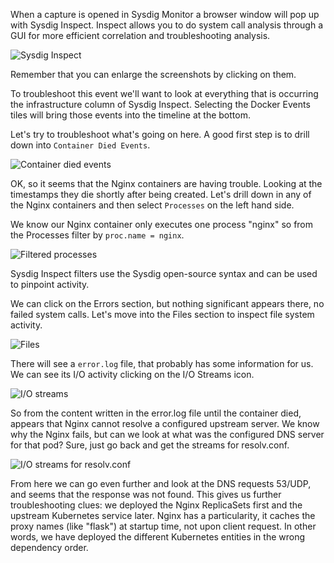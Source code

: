 When a capture is opened in Sysdig Monitor a browser window will pop up with Sysdig Inspect. Inspect allows you to do system call analysis through a GUI for more efficient correlation and troubleshooting analysis.

![Sysdig Inspect](/sysdig/courses/monitor/troubleshooting-crashloopbackoff/assets/image10.png)

Remember that you can enlarge the screenshots by clicking on them.

To troubleshoot this event we'll want to look at everything that is occurring the infrastructure column of Sysdig Inspect. Selecting the Docker Events tiles will bring those events into the timeline at the bottom.

Let's try to troubleshoot what's going on here. A good first step is to drill down into `Container Died Events`.

![Container died events](/sysdig/courses/monitor/troubleshooting-crashloopbackoff/assets/image11.png)

OK, so it seems that the Nginx containers are having trouble. Looking at the timestamps they die shortly after being created. Let's drill down in any of the Nginx containers and then select `Processes` on the left hand side.

We know our Nginx container only executes one process "nginx" so from the Processes filter by `proc.name = nginx`.

![Filtered processes](/sysdig/courses/monitor/troubleshooting-crashloopbackoff/assets/image12.png)

Sysdig Inspect filters use the Sysdig open-source syntax and can be used to pinpoint activity.

We can click on the Errors section, but nothing significant appears there, no failed system calls. Let's move into the Files section to inspect file system activity.

![Files](/sysdig/courses/monitor/troubleshooting-crashloopbackoff/assets/image13.png)

There will see a `error.log` file, that probably has some information for us. We can see its I/O activity clicking on the I/O Streams icon.

![I/O streams](/sysdig/courses/monitor/troubleshooting-crashloopbackoff/assets/image14.png)

So from the content written in the error.log file until the container died, appears that Nginx cannot resolve a configured upstream server. We know why the Nginx fails, but can we look at what was the configured DNS server for that pod? Sure, just go back and get the streams for resolv.conf.

![I/O streams for resolv.conf](/sysdig/courses/monitor/troubleshooting-crashloopbackoff/assets/image15.png)

From here we can go even further and look at the DNS requests 53/UDP, and seems that the response was not found. This gives us further troubleshooting clues: we deployed the Nginx ReplicaSets first and the upstream Kubernetes service later. Nginx has a particularity, it caches the proxy names (like "flask") at startup time, not upon client request. In other words, we have deployed the different Kubernetes entities in the wrong dependency order.
